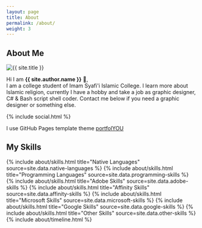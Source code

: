 ```yaml
---
layout: page
title: About
permalink: /about/
weight: 3
---
```


## **About Me**
<img src="{{ site.author.image }}" alt="{{ site.title }}" class="circle-image wow animated zoomIn" data-wow-delay=".1s">

Hi I am **{{ site.author.name }}** :wave:,<br>
I am a college student of Imam Syafi'i Islamic College. I learn more about Islamic religion, currently I have a hobby and take a job as graphic designer, C# & Bash script shell coder. Contact me below if you need a graphic designer or something else.

{% include social.html %}


I use GitHub Pages template theme <a href="https://github.com/YoussefRaafatNasry/portfolYOU">portfolYOU</a>

## **My Skills**

<div class="row">
{% include about/skills.html title="Native Languages" source=site.data.native-languages %}
{% include about/skills.html title="Programming Languages" source=site.data.programming-skills %}
{% include about/skills.html title="Adobe Skills" source=site.data.adobe-skills %}
{% include about/skills.html title="Affinity Skills" source=site.data.affinity-skills %}
{% include about/skills.html title="Microsoft Skills" source=site.data.microsoft-skills %}
{% include about/skills.html title="Google Skills" source=site.data.google-skills %}
{% include about/skills.html title="Other Skills" source=site.data.other-skills %}
</div>



<div class="row">
{% include about/timeline.html %}
</div>
